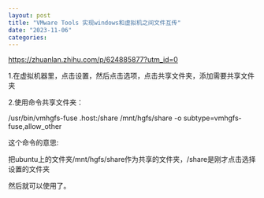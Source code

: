```yaml
---
layout: post
title: "VMware Tools 实现windows和虚拟机之间文件互传"
date: "2023-11-06"
categories: 
---
```

<p><a href="https://zhuanlan.zhihu.com/p/624885877?utm_id=0">https://zhuanlan.zhihu.com/p/624885877?utm_id=0</a></p>
<p>1.在虚拟机器里，点击设置，然后点击选项，点击共享文件夹，添加需要共享文件夹</p>
<p>2.使用命令共享文件夹：</p>
<p>/usr/bin/vmhgfs-fuse .host:/share /mnt/hgfs/share -o subtype=vmhgfs-fuse,allow_other</p>
<p>这个命令的意思:</p>
<p>把ubuntu上的文件夹/mnt/hgfs/share作为共享的文件夹，/share是刚才点击选择设置的文件夹</p>
<p>然后就可以使用了。</p>
<p>&nbsp;</p>
